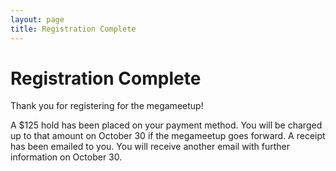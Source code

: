 ```yaml
---
layout: page
title: Registration Complete
---
```

# Registration Complete

Thank you for registering for the megameetup!

A $125 hold has been placed on your payment method. You will be charged up to
that amount on October 30 if the megameetup goes forward. A receipt has been
emailed to you. You will receive another email with further information on
October 30.
